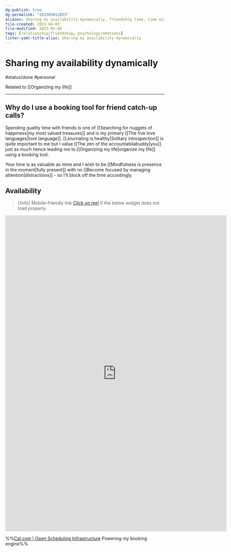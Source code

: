```yaml
---
dg-publish: true
dg-permalink: "202305012053"
aliases: Sharing my availability dynamically, friendship time, time with friends, calendar availability, my personal calendar
file-created: 2023-04-03
file-modified: 2023-05-05
tags: [relationship/friendship, psychology/emotions]
linter-yaml-title-alias: Sharing my availability dynamically
---
```


# Sharing my availability dynamically

#status/done #personal

Related to [[Organizing my life]]

---

## Why do I use a booking tool for friend catch-up calls?

Spending quality time with friends is one of [[Searching for nuggets of happiness|my most valued treasures]] and is my primary [[The five love languages|love language]]. [[Journaling is healthy|Solitary introspection]] is quite important to me but I value [[The zen of the accountabilabuddy|you]] just as much hence leading me to [[Organizing my life|organize my life]] using a booking tool.

Your time is as valuable as mine and I wish to be [[Mindfulness is presence in the moment|fully present]] with no [[Become focused by managing attention|distractions]] - so I'll block off the time accordingly.

## Availability

> [!info] Mobile-friendly link
> [Click on me!](https://cal.com/adrian-nguyen/chat) if the below widget does not load properly.

<iframe
border="0" frameborder="0" height="1000" width="700"
 src="https://cal.com/adrian-nguyen/chat?duration=75">
 </iframe>

%%[Cal.com | Open Scheduling Infrastructure](https://cal.com/) Powering my booking engine%%
